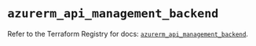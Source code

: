 # `azurerm_api_management_backend`

Refer to the Terraform Registry for docs: [`azurerm_api_management_backend`](https://registry.terraform.io/providers/hashicorp/azurerm/3.97.1/docs/resources/api_management_backend).
